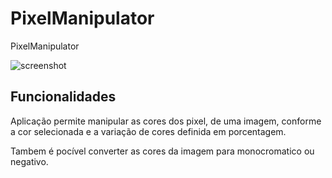 # PixelManipulator
PixelManipulator

![screenshot](https://user-images.githubusercontent.com/54293821/115498710-73404600-a244-11eb-8224-cb69040dea64.jpeg)

## Funcionalidades

Aplicação permite manipular as cores dos pixel, de uma imagem, conforme a cor selecionada e a variação de cores definida em porcentagem.

Tambem é pocível converter as cores da imagem para monocromatico ou negativo.



